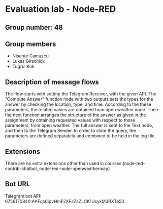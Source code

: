 # Evaluation lab - Node-RED

## Group number: 48

## Group members

 - Nisanur Camuzcu
 - Lukas Girschick
 - Tugrul Kok

## Description of message flows
The flow starts with setting the Telegram Receiver, with the given API. The “Compute Answer” function node with two outputs sets the types for the answer by checking the location, type, and time. According to the these parameters, the related values are obtained from open weather node. Then the next function arranges the structure of the answer as given in the assignment by obtaining requested values with respect to those parameters, from open weather. The full answer is sent to the Text node, and then to the Telegram Sender. In order to store the query, the parameters are defined separately and combined to be held in the log file.

## Extensions 
There are no extra extensions other than used in courses (node-red-contrib-chatbot, node-red-node-openweathermap)
## Bot URL 
Telegram bot API: 6756170840:AAFqs6ipvHmF2XFsZsZLCK1UxykM3RXTe50
